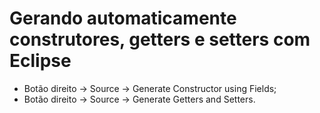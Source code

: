 # Gerando automaticamente construtores, getters e setters com Eclipse

- Botão direito -> Source -> Generate Constructor using Fields;
- Botão direito -> Source -> Generate Getters and Setters.
